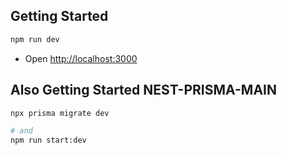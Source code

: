 ## Getting Started

```bash
npm run dev

```

- Open [http://localhost:3000](http://localhost:3000)

## Also Getting Started NEST-PRISMA-MAIN

```bash
npx prisma migrate dev

# and
npm run start:dev

```
